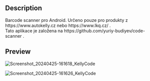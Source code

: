 <h2>Description</h2>
Barcode scanner pro Android. Určeno pouze pro produkty z https://www.autokelly.cz nebo https://www.lkq.cz/ . <br>
Tato aplikace je založena na https://github.com/yuriy-budiyev/code-scanner .

<h2>Preview</h2>

![Screenshot_20240425-161618_KellyCode](https://github.com/Azon1x/kellycode/assets/168082448/061da2df-0ff1-44aa-a3f5-0c49638631e4)

![Screenshot_20240425-161626_KellyCode](https://github.com/Azon1x/kellycode/assets/168082448/18a7d164-0410-4d0b-a336-5c48bcc341b2)

